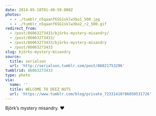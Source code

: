 ```yaml
---
date: 2014-05-18T01:49:59.000Z
photos:
  - - ./tumblr_n5qaanf6SG1sklw3bo1_500.jpg
  - - ./tumblr_n5qaanf6SG1sklw3bo2_r2_500.gif
redirect_from:
  - /post/86063273433/björks-mystery-misandry/
  - /post/86063273433/
  - /post/86063273433/björks-mystery-misandry
  - /post/86063273433
slug: björks-mystery-misandry
source:
  title: serialson
  url: 'http://serialson.tumblr.com/post/86021753296'
tumblrid: 86063273433
type: photo
via:
  name: ''
  title: WELCOME TO DEEZ NUTS
  url: 'https://www.tumblr.com/blog/private_72331410?86050531726'
---
```

<p>Björk&rsquo;s mystery misandry. ❤️</p>
